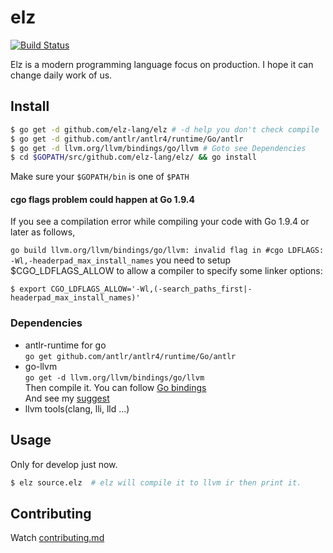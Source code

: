 # elz

[![Build Status](https://travis-ci.org/elz-lang/elz.svg?branch=master)](https://travis-ci.org/elz-lang/elz)

Elz is a modern programming language focus on production. I hope it can change daily work of us.

## Install

```bash
$ go get -d github.com/elz-lang/elz # -d help you don't check compile
$ go get -d github.com/antlr/antlr4/runtime/Go/antlr
$ go get -d llvm.org/llvm/bindings/go/llvm # Goto see Dependencies
$ cd $GOPATH/src/github.com/elz-lang/elz/ && go install
```

Make sure your `$GOPATH/bin` is one of `$PATH`

#### cgo flags problem could happen at Go 1.9.4

If you see a compilation error while compiling your code with Go 1.9.4 or later as follows,

`go build llvm.org/llvm/bindings/go/llvm: invalid flag in #cgo LDFLAGS: -Wl,-headerpad_max_install_names`
you need to setup $CGO_LDFLAGS_ALLOW to allow a compiler to specify some linker options:

`$ export CGO_LDFLAGS_ALLOW='-Wl,(-search_paths_first|-headerpad_max_install_names)'`

### Dependencies

- antlr-runtime for go<br>
`go get github.com/antlr/antlr4/runtime/Go/antlr`
- go-llvm<br>
`go get -d llvm.org/llvm/bindings/go/llvm`<br>
Then compile it. You can follow [Go bindings](http://llvm.org/svn/llvm-project/llvm/trunk/bindings/go/README.txt)<br>
And see my [suggest](http://routedan.blogspot.com/2017/12/go-binding-llvm.html)
- llvm tools(clang, lli, lld ...)

## Usage

Only for develop just now.

```bash
$ elz source.elz  # elz will compile it to llvm ir then print it.
```

## Contributing

Watch [contributing.md](https://github.com/elz-lang/elz/blob/master/CONTRIBUTING.md)
